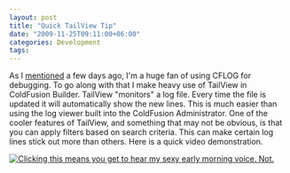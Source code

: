 ```yaml
---
layout: post
title: "Quick TailView Tip"
date: "2009-11-25T09:11:00+06:00"
categories: Development 
tags: 
---
```


As I <a href="http://www.raymondcamden.com/index.cfm/2009/11/19/Quick-Tip--CFLOG-and-JSON">mentioned</a> a few days ago, I'm a huge fan of using CFLOG for debugging. To go along with that I make heavy use of TailView in ColdFusion Builder. TailView "monitors" a log file. Every time the file is updated it will automatically show the new lines. This is much easier than using the log viewer built into the ColdFusion Administrator. One of the cooler features of TailView, and something that may not be obvious, is that you can apply filters based on search criteria. This can make certain log lines stick out more than others. Here is a quick video demonstration.

<a href="http://www.coldfusionjedi.com/downloads/tailviewcolor.swf">
<img src="https://static.raymondcamden.com/images/cfjedi/shot.png" title="Clicking this means you get to hear my sexy early morning voice. Not." border="0" /></a>